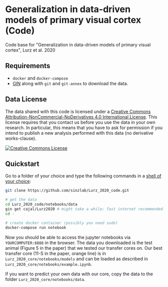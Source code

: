 # Generalization in data-driven models of primary visual cortex (Code)
Code base for "Generalization in data-driven models of primary visual cortex", Lurz et al. 2020

## Requirements

* `docker` and `docker-compose`
* [GIN](https://web.gin.g-node.org/G-Node/Info/wiki/GinCli#quickstart) along with `git` and `git-annex` to download the data. 

## Data License

The data shared with this code is licensed under a <a rel="license" href="http://creativecommons.org/licenses/by-nc-nd/4.0/">Creative Commons Attribution-NonCommercial-NoDerivatives 4.0 International License</a>. This license requires that you contact us before you use the data in your own research. In particular, this means that you have to ask for permission if you intend to publish a new analysis performed with this data (no derivative works-clause).

<a rel="license" href="http://creativecommons.org/licenses/by-nc-nd/4.0/"><img alt="Creative Commons License" style="border-width:0" src="https://i.creativecommons.org/l/by-nc-nd/4.0/88x31.png" /></a>

## Quickstart

Go to a folder of your choice and type the following commands in a [shell of your choice](https://fishshell.com/):

```bash
git clone https://github.com/sinzlab/Lurz_2020_code.git

# get the data
cd Lurz_2020_code/notebooks/data
gin get cajal/Lurz2020 # might take a while; fast internet recommended
cd -

# create docker container (possibly you need sudo)
docker-compose run notebook
```

Now you should be able to access the jupyter notebooks via `YOURCOMPUTER:8888` in the browser. 
The data you downloaded is the test animal (Figure 5 in the paper) that we tested our transfer cores on. Our best transfer core (11-S in the paper, orange line) is in `Lurz_2020_core/notebooks/models` and can be loaded as described in `Lurz_2020_core/notebooks/example.ipynb`.

If you want to predict your own data with our core, copy the data to the folder `Lurz_2020_core/notebooks/data`.
